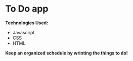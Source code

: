 
# To Do app

**Technologies Used:**

- Javascript
- CSS
- HTML

__Keep an organized schedule by wrinting the things to do!__